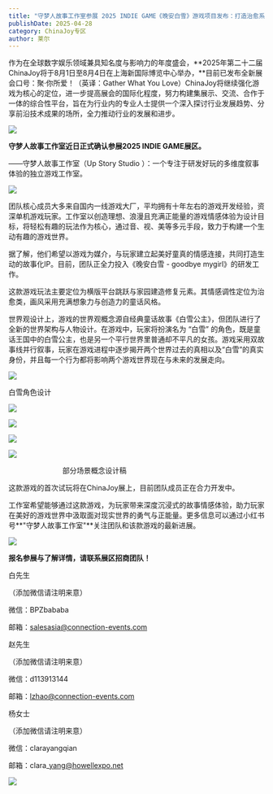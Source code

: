 ```yaml
---
title: "守梦人故事工作室参展 2025 INDIE GAME《晚安白雪》游戏项目发布：打造治愈系叙事游戏新体验"
publishDate: 2025-04-28
category: ChinaJoy专区
author: 莱尔
---
```


作为在全球数字娱乐领域兼具知名度与影响力的年度盛会，**2025年第二十二届ChinaJoy将于8月1日至8月4日在上海新国际博览中心举办，**目前已发布全新展会口号：聚·你所爱！（英译：Gather What You Love）ChinaJoy将继续强化游戏为核心的定位，进一步提高展会的国际化程度，努力构建集展示、交流、合作于一体的综合性平台，旨在为行业内的专业人士提供一个深入探讨行业发展趋势、分享前沿技术成果的场所，全力推动行业的发展和进步。

![](https://ec-net-1251389766.cos.ap-shanghai.myqcloud.com/wp-content/uploads/2025/04/20250428113922379.png)

**守梦人故事工作室近日正式确认参展****2025 INDIE GAME****展区。**

——守梦人故事工作室（Up Story Studio ）：一个专注于研发好玩的多维度叙事体验的独立游戏工作室。

![](https://ec-net-1251389766.cos.ap-shanghai.myqcloud.com/wp-content/uploads/2025/04/20250428113924188.png)

团队核心成员大多来自国内一线游戏大厂，平均拥有十年左右的游戏开发经验，资深单机游戏玩家。工作室以创造理想、浪漫且充满正能量的游戏情感体验为设计目标，将轻松有趣的玩法作为核心，通过音、视、美等多元手段，致力于构建一个生动有趣的游戏世界。

据了解，他们希望以游戏为媒介，与玩家建立起美好童真的情感连接，共同打造生动的故事化IP。目前，团队正全力投入《晚安白雪 - goodbye mygirl》的研发工作。

这款游戏玩法主要定位为横版平台跳跃与家园建造修复元素。其情感调性定位为治愈类，画风采用充满想象力与创造力的童话风格。

世界观设计上，游戏的世界观概念源自经典童话故事《白雪公主》，但团队进行了全新的世界架构与人物设计。在游戏中，玩家将扮演名为 “白雪” 的角色，既是童话王国中的白雪公主，也是另一个平行世界里普通却不平凡的女孩。游戏采用双故事线并行叙事，玩家在游戏进程中逐步揭开两个世界过去的真相以及“白雪”的真实身份，并且每一个行为都将影响两个游戏世界现在与未来的发展走向。 

![](https://ec-net-1251389766.cos.ap-shanghai.myqcloud.com/wp-content/uploads/2025/04/20250428113918773.jpg)

白雪角色设计

![](https://ec-net-1251389766.cos.ap-shanghai.myqcloud.com/wp-content/uploads/2025/04/20250428113916883.jpg)

![](https://ec-net-1251389766.cos.ap-shanghai.myqcloud.com/wp-content/uploads/2025/04/20250428113926283.jpg)

![](https://ec-net-1251389766.cos.ap-shanghai.myqcloud.com/wp-content/uploads/2025/04/20250428113925654.jpg)

![](https://ec-net-1251389766.cos.ap-shanghai.myqcloud.com/wp-content/uploads/2025/04/20250428113927379.jpg)

                           部分场景概念设计稿

这款游戏的首次试玩将在ChinaJoy展上，目前团队成员正在合力开发中。

工作室希望能够通过这款游戏，为玩家带来深度沉浸式的故事情感体验，助力玩家在美好的游戏世界中汲取面对现实世界的勇气与正能量。更多信息可以通过小红书号**"守梦人故事工作室"**关注团队和该款游戏的最新进展。

![](https://ec-net-1251389766.cos.ap-shanghai.myqcloud.com/wp-content/uploads/2025/04/20250428113920650-1024x148.webp)

**报名参展与了解详情，请联系展区招商团队！**

白先生

（添加微信请注明来意）

微信：BPZbababa

邮箱：salesasia@connection-events.com

赵先生

（添加微信请注明来意）

微信：d113913144

邮箱：lzhao@connection-events.com

杨女士

（添加微信请注明来意）

微信：clarayangqian

邮箱：clara\_yang@howellexpo.net

![](https://ec-net-1251389766.cos.ap-shanghai.myqcloud.com/wp-content/uploads/2025/04/20250428113931824.jpg)
